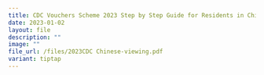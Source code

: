 ```yaml
---
title: CDC Vouchers Scheme 2023 Step by Step Guide for Residents in Chinese
date: 2023-01-02
layout: file
description: ""
image: ""
file_url: /files/2023CDC Chinese-viewing.pdf
variant: tiptap
---
```

